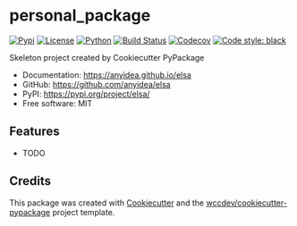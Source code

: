 # personal_package


[![Pypi](https://img.shields.io/pypi/v/elsa.svg)](https://pypi.org/project/elsa/)
[![License](https://img.shields.io/github/license/anyidea/elsa)](https://github.com/anyidea/elsa/blob/main/LICENSE)
[![Python](https://img.shields.io/pypi/pyversions/elsa.svg)](https://pypi.org/project/elsa/)
[![Build Status](https://github.com/anyidea/elsa/actions/workflows/ci.yml/badge.svg)](https://github.com/anyidea/elsa/actions/workflows/ci.yml)
[![Codecov](https://codecov.io/gh/anyidea/elsa/branch/main/graphs/badge.svg)](https://codecov.io/github/anyidea/elsa)
[![Code style: black](https://img.shields.io/badge/code%20style-black-000000.svg)](https://github.com/psf/black)




Skeleton project created by Cookiecutter PyPackage


* Documentation: <https://anyidea.github.io/elsa>
* GitHub: <https://github.com/anyidea/elsa>
* PyPI: <https://pypi.org/project/elsa/>
* Free software: MIT


## Features

* TODO

## Credits

This package was created with [Cookiecutter](https://github.com/cookiecutter/cookiecutter) and the [wccdev/cookiecutter-pypackage](https://github.com/wccdev/cookiecutter-pypackage) project template.
